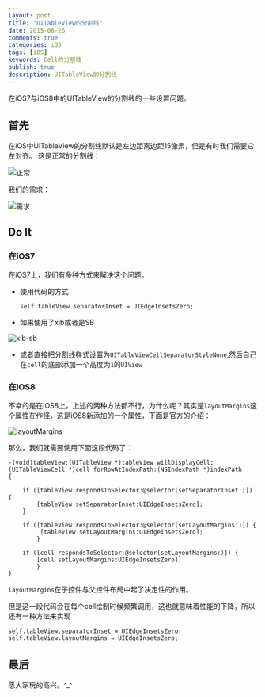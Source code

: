 ```yaml
---
layout: post
title: "UITableView的分割线"
date: 2015-08-26
comments: true
categories: iOS
tags: [iOS]
keywords: Cell的分割线
publish: true
description: UITableView的分割线
---
```

在iOS7与iOS8中的UITableView的分割线的一些设置问题。

## 首先
在iOS中UITableView的分割线默认是左边距离边距15像素，但是有时我们需要它左对齐。
这是正常的分割线：

![正常](http://img17.poco.cn/mypoco/myphoto/20150826/20/17832875620150826201621072.png?375x689_130
)

我们的需求：

![需求](http://img17.poco.cn/mypoco/myphoto/20150826/20/17832875620150826201715025.png?375x689_130
)
## Do It

### 在iOS7

在iOS7上，我们有多种方式来解决这个问题。

* 使用代码的方式
	
	```
	self.tableView.separatorInset = UIEdgeInsetsZero;
	```
	
* 如果使用了xib或者是SB

![xib-sb](http://img17.poco.cn/mypoco/myphoto/20150826/20/17832875620150826202654013.png?239x59_130)

* 或者直接把分割线样式设置为`UITableViewCellSeparatorStyleNone`,然后自己在`cell`的底部添加一个高度为`1`的`UIView`

### 在iOS8
不幸的是在iOS8上，上述的两种方法都不行，为什么呢？其实是`layoutMargins`这个属性在作怪，这是iOS8新添加的一个属性，下面是官方的介绍：

![layoutMargins](http://img17.poco.cn/mypoco/myphoto/20150826/20/17832875620150826203706040.png?710x429_130)

那么，我们就需要使用下面这段代码了：
```
-(void)tableView:(UITableView *)tableView willDisplayCell:(UITableViewCell *)cell forRowAtIndexPath:(NSIndexPath *)indexPath
{
    
    if ([tableView respondsToSelector:@selector(setSeparatorInset:)]) {
       	[tableView setSeparatorInset:UIEdgeInsetsZero];
    }
        
    if ([tableView respondsToSelector:@selector(setLayoutMargins:)]) {
      	 [tableView setLayoutMargins:UIEdgeInsetsZero];
    	}
        
    if ([cell respondsToSelector:@selector(setLayoutMargins:)]) {
       	[cell setLayoutMargins:UIEdgeInsetsZero];
    	}
}
```

`layoutMargins`在子控件与父控件布局中起了决定性的作用。

但是这一段代码会在每个cell绘制时候频繁调用，这也就意味着性能的下降，所以还有一种方法来实现：

    self.tableView.separatorInset = UIEdgeInsetsZero;
    self.tableView.layoutMargins = UIEdgeInsetsZero;
## 最后
愿大家玩的高兴。^_^


